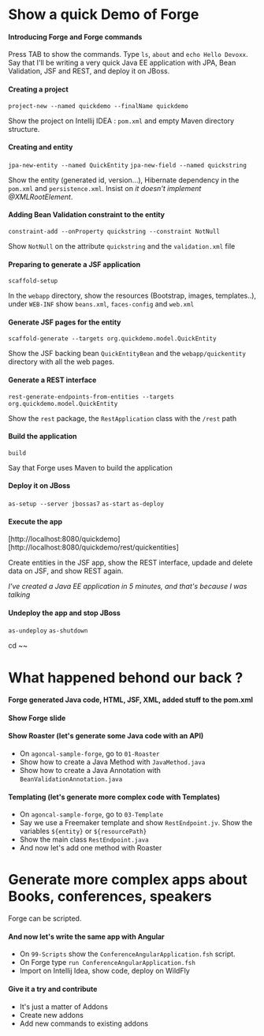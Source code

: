 # Show a quick Demo of Forge

#### Introducing Forge and Forge commands

Press TAB to show the commands. Type `ls`, `about` and `echo Hello Devoxx`. Say that I'll be writing a very quick Java EE application with JPA, Bean Validation, JSF and REST, and deploy it on JBoss.

#### Creating a project

`project-new --named quickdemo --finalName quickdemo`

Show the project on Intellij IDEA : `pom.xml` and empty Maven directory structure.

#### Creating and entity

`jpa-new-entity --named QuickEntity`
`jpa-new-field --named quickstring`

Show the entity (generated id, version...), Hibernate dependency in the `pom.xml` and `persistence.xml`. Insist on *it doesn't implement @XMLRootElement*.

#### Adding Bean Validation constraint to the entity

`constraint-add --onProperty quickstring --constraint NotNull`

Show `NotNull` on the attribute `quickstring` and the `validation.xml` file

#### Preparing to generate a JSF application

`scaffold-setup`

In the `webapp` directory, show the resources (Bootstrap, images, templates..), under `WEB-INF` show `beans.xml`, `faces-config` and `web.xml`

#### Generate JSF pages for the entity

`scaffold-generate --targets org.quickdemo.model.QuickEntity`

Show the JSF backing bean `QuickEntityBean` and the `webapp/quickentity` directory with all the web pages.

#### Generate a REST interface

`rest-generate-endpoints-from-entities --targets org.quickdemo.model.QuickEntity`

Show the `rest` package, the `RestApplication` class with the `/rest` path

#### Build the application

`build`

Say that Forge uses Maven to build the application

#### Deploy it on JBoss

`as-setup --server jbossas7`
`as-start`
`as-deploy`

#### Execute the app

[http://localhost:8080/quickdemo]
[http://localhost:8080/quickdemo/rest/quickentities]

Create entities in the JSF app, show the REST interface, updade and delete data on JSF, and show REST again.

*I've created a Java EE application in 5 minutes, and that's because I was talking*

#### Undeploy the app and stop JBoss

`as-undeploy`
`as-shutdown`

cd ~~

# What happened behond our back ?

#### Forge generated Java code, HTML, JSF, XML, added stuff to the pom.xml

#### Show Forge slide

#### Show Roaster (let's generate some Java code with an API)

* On `agoncal-sample-forge`, go to `01-Roaster`
* Show how to create a Java Method with `JavaMethod.java`
* Show how to create a Java Annotation with `BeanValidationAnnotation.java`

#### Templating (let's generate more complex code with Templates)

* On `agoncal-sample-forge`, go to `03-Template`
* Say we use a Freemaker template and show `RestEndpoint.jv`. Show the variables `${entity}` or `${resourcePath}`
* Show the main class `RestEndpoint.java`
* And now let's add one method with Roaster

# Generate more complex apps about Books, conferences, speakers

Forge can be scripted.

#### And now let's write the same app with Angular

* On `99-Scripts` show the `ConferenceAngularApplication.fsh` script.
* On Forge type `run ConferenceAngularApplication.fsh`
* Import on Intellij Idea, show code, deploy on WildFly

#### Give it a try and contribute

* It's just a matter of Addons
* Create new addons
* Add new commands to existing addons
